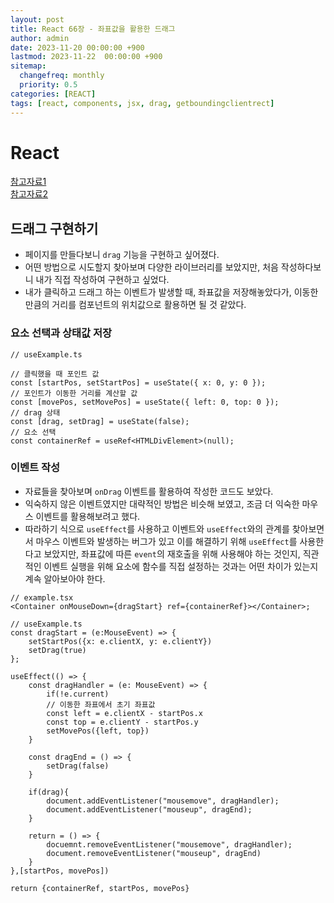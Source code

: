 ```yaml
---
layout: post
title: React 66장 - 좌표값을 활용한 드래그
author: admin
date: 2023-11-20 00:00:00 +900
lastmod: 2023-11-22  00:00:00 +900
sitemap:
  changefreq: monthly
  priority: 0.5
categories: [REACT]
tags: [react, components, jsx, drag, getboundingclientrect]
---
```


# React

[참고자료1](https://space-rumi.tistory.com/36)<br>
[참고자료2](https://jang8584.tistory.com/287)<br>

## 드래그 구현하기

- 페이지를 만들다보니 `drag` 기능을 구현하고 싶어졌다.
- 어떤 방법으로 시도할지 찾아보며 다양한 라이브러리를 보았지만, 처음 작성하다보니 내가 직접 작성하여 구현하고 싶었다.
- 내가 클릭하고 드래그 하는 이벤트가 발생할 때, 좌표값을 저장해놓았다가, 이동한 만큼의 거리를 컴포넌트의 위치값으로 활용하면 될 것 같았다.

### 요소 선택과 상태값 저장

```tsx
// useExample.ts

// 클릭했을 때 포인트 값
const [startPos, setStartPos] = useState({ x: 0, y: 0 });
// 포인트가 이동한 거리를 계산할 값
const [movePos, setMovePos] = useState({ left: 0, top: 0 });
// drag 상태
const [drag, setDrag] = useState(false);
// 요소 선택
const containerRef = useRef<HTMLDivElement>(null);
```

### 이벤트 작성

- 자료들을 찾아보며 `onDrag` 이벤트를 활용하여 작성한 코드도 보았다.
- 익숙하지 않은 이벤트였지만 대략적인 방법은 비슷해 보였고, 조금 더 익숙한 마우스 이벤트를 활용해보려고 했다.
- 따라하기 식으로 `useEffect`를 사용하고 이벤트와 `useEffect`와의 관계를 찾아보면서 마우스 이벤트와 발생하는 버그가 있고 이를 해결하기 위해 `useEffect`를 사용한다고 보았지만, 좌표값에 따른 `event`의 재호출을 위해 사용해야 하는 것인지, 직관적인 이벤트 실행을 위해 요소에 함수를 직접 설정하는 것과는 어떤 차이가 있는지 계속 알아보아야 한다.

```tsx
// example.tsx
<Container onMouseDown={dragStart} ref={containerRef}></Container>;

// useExample.ts
const dragStart = (e:MouseEvent) => {
    setStartPos({x: e.clientX, y: e.clientY})
    setDrag(true)
};

useEffect(() => {
    const dragHandler = (e: MouseEvent) => {
        if(!e.current)
        // 이동한 좌표에서 초기 좌표값
        const left = e.clientX - startPos.x
        const top = e.clientY - startPos.y
        setMovePos({left, top})
    }

    const dragEnd = () => {
        setDrag(false)
    }

    if(drag){
        document.addEventListener("mousemove", dragHandler);
        document.addEventListener("mouseup", dragEnd);
    }

    return = () => {
        docuemnt.removeEventListener("mousemove", dragHandler);
        document.removeEventListener("mouseup", dragEnd)
    }
},[startPos, movePos])

return {containerRef, startPos, movePos}
```
